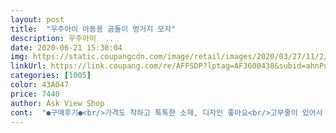```yaml
---
layout: post 
title:  "우주아이 아동용 곰돌이 벙거지 모자" 
description: 우주아이  ..
date: 2020-06-21 15:30:04 
img: https://static.coupangcdn.com/image/retail/images/2020/03/27/11/2/0b3e0f25-7a41-4673-93fd-8afc13aea892.jpg 
linkUrl: https://link.coupang.com/re/AFFSDP?lptag=AF3600438&subid=ahnPublicAsk&pageKey=1395985332&itemId=2431400236&vendorItemId=70425347397&traceid=V0-113-f5ac1eeb563fd7df 
categories: [1005] 
color: 43A047 
price: 7440 
author: Ask View Shop 
cont:  "●구매후기●<br/>가격도 착하고 톡톡한 소재, 디자인 좋아요<br/>고무줄이 있어사 쉽게 안벗겨지고 아이보리라 의상 어디에도 다 잘어울려요^^<br/>모자 넘 귀여워요<br/>민트색을 좋아하는 아이가 고른 곰돌이 모자<br/>보기싫을 정도 아니고 딱 이쁘게요 ㅋㅋ<br/>보통 사이즈 머리둘레 여아고 헐렁합니다<br/>저렴한 가격에 만족스럽습니다<br/>햇빛.<br/>차단 완벽 케어 합니다<br/>" 
---
```

